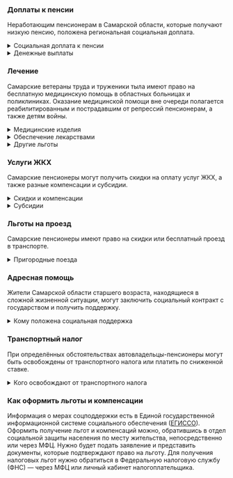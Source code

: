 ### Доплаты к пенсии
Неработающим пенсионерам в Самарской области, которые получают низкую пенсию, положена региональная социальная доплата. 
<details>
<summary>Социальная доплата к пенсии</summary>
В Самарской области региональный прожиточный минимум пенсионера ниже общефедерального. Поэтому неработающим пенсионерам с низкой пенсией положена федеральная социальная доплата до российского прожиточного минимума пенсионера. 
В 2021 году эта сумма [составляет](https://pfr.gov.ru/grazhdanam/pensionres/soc_doplata/~7905) 10 022 рубля. Для назначения выплаты нужно обращаться в территориальное отделение Пенсионного фонда по месту своего жительства.
</details>
<details>

<summary>Денежные выплаты</summary>
Если пенсионер относится к льготной категории, ему положена ежемесячная денежная выплата (ЕДВ), которую регулярно индексируют. 
ЕДВ [выплачивают](https://docs.cntd.ru/document/945010715) Самарским пенсионерам-льготникам при условии, что их размер пенсии которых не превышает 23 075 рублей. ЕДВ ветеранов труда составляет 760 рублей, реабилитированных пенсионеров — 946 рублей. По 719 рублей полагается труженикам тыла, пенсионерам, подвергшимся репрессиям, а также ветеранам труда Самарской области. Если льготник продолжает работать, а размер его пенсии не превышает 13 500 рублей, ему полагается ежемесячная социальная выплата. Ветераны труда получают 734 рубля, а ветераны труда и подвергшиеся репрессиям — 694 рубля. Детям войны ежегодно ко Дню Победы выплачивается 1 046 рублей.
</details>

### Лечение
Самарские ветераны труда и труженики тыла имеют право на бесплатную медицинскую помощь в областных больницах и поликлиниках. Оказание медицинской помощи вне очереди полагается реабилитированным и пострадавшим от репрессий пенсионерам, а также детям войны.  
<details>

<summary>Медицинские изделия</summary>
Самарским ветеранам труда, труженикам тыла и реабилитированным пенсионерам также полагается бесплатное изготовление и ремонт зубных протезов. Льгота не распространяется на расходы по оплате стоимости драгоценных металлов и металлокерамики. 
</details>

<details>
<summary>Обеспечение лекарствами</summary>
Самарские реабилитированные и пострадавшие от репрессий пенсионеры лекарственными препаратами по назначению врача [обеспечиваются]( https://docs.cntd.ru/document/945010715) бесплатно.
</details>

<details>
<summary>Другие льготы</summary>
Труженикам тыла, реабилитированным и пострадавшим от репрессий пенсионерам и детям войны предоставляется внеочередной приём в дома-интернаты для престарелых и инвалидов и учреждения социального обслуживания.  
</details>


### Услуги ЖКХ
Самарские пенсионеры могут получить скидки на оплату услуг ЖКХ, а также разные компенсации и субсидии. 

<details>
<summary>Скидки и компенсации</summary>
Самарские ветераны труда, реабилитированные и пострадавшие от репрессий пенсионеры и труженики тыла [получают] (https://docs.cntd.ru/document/945010715) компенсацию в размере 50% за оплату жилого помещения и коммунальных услуг. 
Также компенсируется оплата взносов на капремонт членам семьи жертв политических репрессий и иждивенцам ветеранов труда. Компенсация рассчитывается, исходя из установленных в регионе минимального взноса на капремонт за 1 кв. метр и размера стандарта нормативной площади жилого помещения.  
Одинокие неработающие пенсионеры по достижении 70 лет освобождаются от взносов на капремонт на 50%, а с 80-летнего возраста — полностью. Льгота распространяется также на граждан указанного возраста, семья которых состоит из неработающих граждан пенсионного возраста (мужчины — старше 60 лет, женщины — 55 лет) и (или) инвалидов I и ll группы. 
Реабилитированные и пострадавшие от репрессий Самарские пенсионеры имеют право на первоочередную установку телефона бесплатно. 
</details>

<details>
<summary>Субсидии</summary>
Пенсионеры могут получить субсидию на оплату услуг ЖКХ при расходах на коммунальные услуги в 10% дохода малообеспеченного одинокого пенсионера или его семьи, имеющих доход меньше одного прожиточного минимума. Если доход выше, субсидию можно оформить при тратах в 22%. 

</details>

### Льготы на проезд
Самарские пенсионеры имеют право на скидки или бесплатный проезд в транспорте. 
<details>
<summary>Пригородные поезда</summary>
Неработающим пенсионерам, получающим выплаты от Пенсионного фонда и не имеющим права на ЕДВ за счёт федерального или регионального бюджета Самарской области установлена ежемесячная выплата в размере 270 рублей на оплату проезда на городском и внутрирайонном общественном транспорте (кроме такси). 
Пенсионеры, вышедшие на заслуженный отдых после 31 марта 2015 года, оформить выплату смогут только при условии, что размер их пенсии не превышает 1,5 прожиточных минимума.
</details>

### Адресная помощь
Жители Самарской области старшего возраста, находящиеся в сложной жизненной ситуации, могут заключить социальный контракт с государством и получить поддержку.

<details>
<summary>Кому положена социальная поддержка</summary>
Пенсионерам, которые по не зависящим от них причинам оказались в трудной жизненной ситуации, оказывают адресную помощь. Она может быть в виде денежных выплат, ежемесячных или единовременных, либо в натуральной форме — обеспечения продуктами питания, одеждой и обувью, медикаментами и прочее. С нуждающимися пенсионерами может быть заключён социальный контракт.

</details>

### Транспортный налог
При определённых обстоятельствах автовладельцы-пенсионеры могут быть освобождены от транспортного налога или платить по сниженной ставке. 
<details>
<summary>Кого освобождают от транспортного налога</summary>
В Самарской области пенсионеры, а также мужчины старше 60 лет, женщины — 55 лет на 50% освобождаются от уплаты [транспортного налога] (https://www.nalog.gov.ru/rn77/service/tax/d1103389/) на одно транспортное средство каждого вида: легковой автомобиль с мощностью двигателя до 100 л. с., мотоцикл (мотороллер) мощностью до 40 л. с., катера, моторные лодки — до 30 л. с., а также самоходные ТС, машины и механизмы на пневматическом или гусеничном ходу, если их мощность не превышает 100 л. с. 
Инвалиды, ветераны ВОВ или боевых действий, граждане, подвергшиеся радиации полностью освобождаются от сборов на указанные транспортные средства.
</details>

### Как оформить льготы и компенсации 
Информация о мерах соцподдержки есть в Единой государственной информационной системе социального обеспечения ([ЕГИССО]( http://egisso.ru/site/client/#/)). Оформить получение льгот и компенсаций можно, обратившись в отдел социальной защиты населения по месту жительства, непосредственно или через МФЦ. Нужно будет подать заявление и представить документы, которые подтверждают право на льготу. Для получения налоговых льгот нужно обратиться в Федеральную налоговую службу (ФНС) — через МФЦ или личный кабинет налогоплательщика.

















